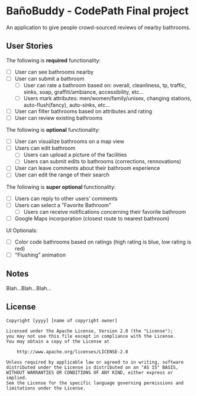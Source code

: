 # **BañoBuddy** - CodePath Final project

An application to give people crowd-sourced reviews of nearby bathrooms.

## User Stories

The following is **required** functionality:

- [ ] User can see bathrooms nearby
- [ ] User can submit a bathroom
    - [ ] User can rate a bathroom based on: overall, cleanliness, tp, traffic, sinks, soap, graffiti/ambiance, accessibility, etc...
    - [ ] Users mark attributes: men/women/family/unisex, changing stations, auto-flush(fancy), auto-sinks, etc...
- [ ] User can filter bathrooms based on attributes and rating
- [ ] User can review existing bathrooms

The following is **optional** functionality:

- [ ] User can visualize bathrooms on a map view
- [ ] Users can edit bathroom
    - [ ] Users can upload a picture of the facilities
    - [ ] Users can submit edits to bathrooms (corrections, rennovations)
- [ ] User can leave comments about their bathroom experience
- [ ] User can edit the range of their search

The following is **super optional** functionality:

- [ ] Users can reply to other users' comments
- [ ] Users can select a "Favorite Bathroom"
    - [ ] Users can receive notifications concerning their favorite bathroom
- [ ] Google Maps incorporation (closest route to nearest bathroom)

UI Optionals:
- [ ] Color code bathrooms based on ratings (high rating is blue, low rating is red)
- [ ] "Flushing" animation

## Notes

Blah...Blah...Blah...

## License

    Copyright [yyyy] [name of copyright owner]

    Licensed under the Apache License, Version 2.0 (the "License");
    you may not use this file except in compliance with the License.
    You may obtain a copy of the License at

        http://www.apache.org/licenses/LICENSE-2.0

    Unless required by applicable law or agreed to in writing, software
    distributed under the License is distributed on an "AS IS" BASIS,
    WITHOUT WARRANTIES OR CONDITIONS OF ANY KIND, either express or implied.
    See the License for the specific language governing permissions and
    limitations under the License.
    

